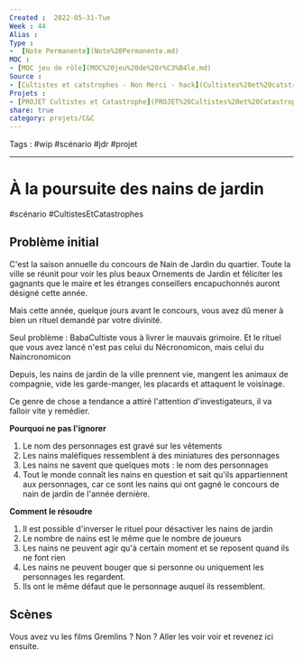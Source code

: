 ```yaml
---
Created :  2022-05-31-Tue
Week : 44
Alias :
Type : 
-  [Note Permanente](Note%20Permanente.md)
MOC :
- [MOC jeu de rôle](MOC%20jeu%20de%20r%C3%B4le.md)
Source : 
- [Cultistes et catstrophes - Non Merci - hack](Cultistes%20et%20catstrophes%20-%20Non%20Merci%20-%20hack.md)
Projets :
- [PROJET Cultistes et Catastrophe](PROJET%20Cultistes%20et%20Catastrophe.md)
share: true 
category: projets/C&C
---
```

Tags : #wip #scénario #jdr #projet 

***

# À la poursuite des nains de jardin

#scénario #CultistesEtCatastrophes 

## Problème initial

C'est la saison annuelle du concours de Nain de Jardin du quartier. 
Toute la ville se réunit pour voir les plus beaux Ornements de Jardin et féliciter les gagnants que le maire et les étranges conseillers encapuchonnés auront désigné cette année.

Mais cette année, quelque jours avant le concours, vous avez dû mener à bien un rituel demandé par votre divinité. 

Seul problème : BabaCultiste vous à livrer le mauvais grimoire. Et le rituel que vous avez lancé n'est pas celui du Nécronomicon, mais celui du Naincronomicon

Depuis, les nains de jardin de la ville prennent vie, mangent les animaux de compagnie, vide les garde-manger, les placards et attaquent le voisinage.

Ce genre de chose a tendance a attiré l'attention d'investigateurs, il va falloir vite y remédier.

**Pourquoi ne pas l'ignorer**

1. Le nom des personnages est gravé sur les vêtements
2. Les nains maléfiques ressemblent à des miniatures des personnages
3. Les nains ne savent que quelques mots : le nom des personnages
4. Tout le monde connaît les nains en question et sait qu'ils appartiennent aux personnages, car ce sont les nains qui ont gagné le concours de nain de jardin de l'année dernière.

**Comment le résoudre**

1. Il est possible d'inverser le rituel pour désactiver les nains de jardin
2. Le nombre de nains est le même que le nombre de joueurs
3. Les nains ne peuvent agir qu'à certain moment et se reposent quand ils ne font rien
4. Les nains ne peuvent bouger que si personne ou uniquement les personnages les regardent.
5. Ils ont le même défaut que le personnage auquel ils ressemblent.

## Scènes

Vous avez vu les films Gremlins ? Non ? Aller les voir voir et revenez ici ensuite.
